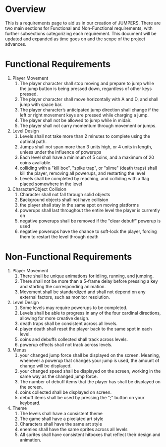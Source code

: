 # Overview

This is a requirements page to aid us in our creation of JUMPERS. There are two main sections for Functional and Non-Functional requirements, with further subsections categorizing each requirement. This document will be updated and expanded as time goes on and the scope of the project advances.

# Functional Requirements
1. Player Movement
    1. The player character shall stop moving and prepare to jump while the jump button is being pressed down, regardless of other keys pressed.
    2. The player character shall move horizontally with A and D, and shall jump with space bar.
    3. The player character’s anticipated jump direction shall change if the left or right movement keys are pressed while charging a jump.
    4. The player shall not be allowed to jump while in midair.
    5. The player shall not carry momentum through movement or jumps.
2. Level Design
    1. Levels shall not take more than 2 minutes to complete using the optimal path.
    2. Jumps shall not span more than 3 units high, or 4 units in length, unless under the influence of powerups
    3. Each level shall have a minimum of 5 coins, and a maximum of 20 coins available.
    4. colliding with a "kill box", "spike trap", or "slime" (death traps) shall kill the player, removing all powerups, and restarting the level
    5. Levels shall be completed by reaching, and colliding with a flag placed somewhere in the level
3. Character/Object Collision
    1. Character shall not fall through solid objects
    2. Background objects shall not have collision
    3. the player shall stay in the same spot on moving platforms
    4. powerups shall last throughout the entire level the player is currently on
    5. negative powerups shall be removed if the "clear debuff" powerup is used
    6. negative powerups have the chance to soft-lock the player, forcing them to restart the level through death

# Non-Functional Requirements
1. Player Movement
    1. There shall be unique animations for idling, running, and jumping.
    2. There shall not be more than a 5-frame delay before pressing a key and starting the corresponding animation.
    3. Movement shall be standardized and shall not depend on any external factors, such as monitor resolution.
2. Level Design
    1. Some levels may require powerups to be completed.
    2. Levels shall be able to progress in any of the four cardinal directions, allowing for more creative design.
    3. death traps shall be consistent across all levels.
    4. player death shall reset the player back to the same spot in each level.
    5. coins and debuffs collected shall track across levels.
    6. powerup effects shall not track across levels.
3. Menus
    1. your changed jump force shall be displayed on the screen. Meaning, whenever a powerup that changes your jump is used, the amount of change will be displayed.
    2. your changed speed shall be displayed on the screen, working in the same way as the changed jump force.
    3. The number of debuff items that the player has shall be displayed on the screen.
    4. coins collected shall be displayed on screen.
    5. debuff items shall be used by pressing the ";" button on your keyboard.
4. Theme
    1. The levels shall have a consistent theme
    2. The game shall have a pixelated art style
    3. Characters shall have the same art style
    4. enemies shall have the same sprites across all levels
    5. All sprites shall have consistent hitboxes that reflect their design and animation.


